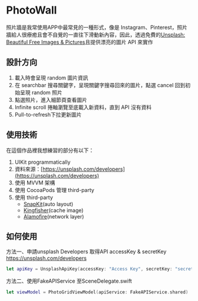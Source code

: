 # PhotoWall

照片牆是我常使用APP中最常見的一種形式，像是 Instagram、Pinterest，照片牆給人很療癒且會不自覺的一直往下滑動新內容，因此，透過免費的[Unsplash: Beautiful Free Images & Pictures](https://unsplash.com/)且提供漂亮的圖片 API 來實作

## 設計方向

1. 載入時會呈現 random 圖片資訊
2. 在 searchbar 搜尋關鍵字，呈現關鍵字搜尋回來的圖片，點選 cancel 回到初始呈現 random 照片
3. 點選照片，進入細節頁查看圖片
4. Infinite scroll 捲軸瀏覽至底載入新資料，直到 API 沒有資料
5. Pull-to-refresh下拉更新圖片

## 使用技術

在這個作品裡我想練習的部分有以下：
1. UIKit programmatically
2. 資料來源：[https://unsplash.com/developers](https://unsplash.com/developers)
4. 使用 MVVM 架構
5. 使用 CocoaPods 管理 third-party
6. 使用 third-party
    * [SnapKit](https://github.com/SnapKit/SnapKit)(auto layout)   
    * [Kingfisher](https://github.com/onevcat/Kingfisher)(cache image)
    * [Alamofire](https://github.com/Alamofire/Alamofire)(network layer)

## 如何使用

方法一、申請unsplash Developers 取得API accessKey & secretKey 
https://unsplash.com/developers
```swift
let apiKey = UnsplashApiKey(accessKey: "Access Key", secretKey: "secret Key")

```

方法二、使用FakeAPIService
至SceneDelegate.swift
```swift
let viewModel = PhotoGridViewModel(apiService: FakeAPIService.shared)
```
